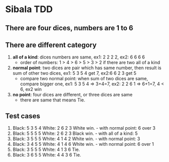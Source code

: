 # Sibala TDD

## There are four dices, numbers are 1 to 6


## There are different category


1. **all of a kind**: dices numbers are same, ex1: 2 2 2 2, ex2: 6 6 6 6
   - order of numbers: 1 > 4 > 6 > 5 > 3 > 2 if there are two all of a kind
2. **normal point**: two dices are pair which has same number, then result is sum of other two dices, ex1: 5 3 5 4 get 7, ex2:6 6 2 3 get 5
   - compare two normal point: when sum of two dices are same, compare bigger one, ex1: 5 3 5 4 => 3+4=7, ex2: 2 2 6 1 => 6+1=7, 4 < 6, ex2 win  
3. **no point**: four dices are different, or three dices are same
   - there are same that means Tie.

## Test cases

1. Black: 5 3 5 4 White: 2 6 2 3
   White win. - with normal point: 6 over 3
2. Black: 5 5 5 5 White: 2 6 2 3
   Black win. - with all of a kind: 5
3. Black: 3 5 5 5 White: 4 1 4 2
   White win. - with normal point: 3
4. Black: 3 4 5 5 White: 4 1 4 6
   White win. - with normal point: 6 over 1
5. Black: 3 5 5 5 White: 4 1 3 6
   Tie.
6. Black: 3 6 5 5 White: 4 4 3 6
   Tie.